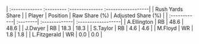 | :------------- :--------- :-------------- :------------------|
|                       Rush Yards Share                       |
| Player       | Position | Raw Share (%) | Adjusted Share (%) |
| :------------| :--------| :-------------| :------------------|
| A.Ellington  | RB       | 48.6          | 48.6               |
| J.Dwyer      | RB       | 18.3          | 18.3               |
| S.Taylor     | RB       | 4.6           | 4.6                |
| M.Floyd      | WR       | 1.8           | 1.8                |
| L.Fitzgerald | WR       | 0.0           | 0.0                |